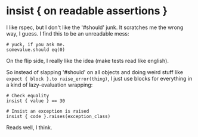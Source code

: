 # insist { on readable assertions }

I like rspec, but I don't like the '#should' junk. It scratches me the wrong
way, I guess. I find this to be an unreadable mess:

    # yuck, if you ask me.
    somevalue.should eq(0)

On the flip side, I really like the idea (make tests read like english).

So instead of slapping '#should' on all objects and doing weird stuff like
`expect { block }.to raise_error(thing)`, I just use blocks for everything in a
kind of lazy-evaluation wrapping:

    # Check equality
    insist { value } == 30

    # Insist an exception is raised
    insist { code }.raises(exception_class)

Reads well, I think.
